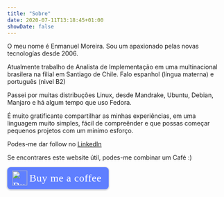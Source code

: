 ```yaml
---
title: "Sobre"
date: 2020-07-11T13:18:45+01:00
showDate: false
---
```


O meu nome é Enmanuel Moreira. Sou um apaxionado pelas novas tecnologías desde 2006.

Atualmente trabalho de Analista de Implementação em uma multinacional brasilera na filial em Santiago de Chile. Falo espanhol (língua materna) e português (nivel B2)

Passei por muitas distribuções Linux, desde Mandrake, Ubuntu, Debian, Manjaro e há algum tempo que uso Fedora.

É muito gratificante compartilhar as minhas experiências, em uma linguagem muito simples, fácil de compreênder e que possas começar pequenos projetos com um minimo esforço.

Podes-me dar follow no [LinkedIn](https://www.linkedin.com/in/enmanuelmoreira/?locale=pt_BR)

Se encontrares este website útil, podes-me combinar um Café :)

<style>.bmc-button img{height: 34px !important;width: 35px !important;margin-bottom: 1px !important;box-shadow: none !important;border: none !important;vertical-align: middle !important;}.bmc-button{padding: 7px 15px 7px 10px !important;line-height: 35px !important;height:51px !important;text-decoration: none !important;display:inline-flex !important;color:#ffffff !important;background-color:#5F7FFF !important;border-radius: 8px !important;border: 1px solid transparent !important;font-size: 24px !important;letter-spacing: 0.6px !important;box-shadow: 0px 1px 2px rgba(190, 190, 190, 0.5) !important;-webkit-box-shadow: 0px 1px 2px 2px rgba(190, 190, 190, 0.5) !important;margin: 0 auto !important;font-family:'Cookie', cursive !important;-webkit-box-sizing: border-box !important;box-sizing: border-box !important;}.bmc-button:hover, .bmc-button:active, .bmc-button:focus {-webkit-box-shadow: 0px 1px 2px 2px rgba(190, 190, 190, 0.5) !important;text-decoration: none !important;box-shadow: 0px 1px 2px 2px rgba(190, 190, 190, 0.5) !important;opacity: 0.85 !important;color:#ffffff !important;}</style><link href="https://fonts.googleapis.com/css?family=Cookie" rel="stylesheet"><a class="bmc-button" target="_blank" href="https://www.buymeacoffee.com/enmanuelmoreira"><img src="https://cdn.buymeacoffee.com/buttons/bmc-new-btn-logo.svg" alt="Buy me a coffee"><span style="margin-left:5px;font-size:24px !important;">Buy me a coffee</span></a>